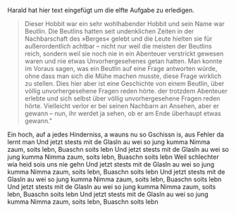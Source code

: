 Harald hat hier text eingefügt um die elfte Aufgabe zu erledigen.

>Dieser Hobbit war ein sehr wohlhabender Hobbit und sein Name war Beutlin. Die Beutlins hatten
> seit undenklichen Zeiten in der Nachbarschaft des
> »Berges« gelebt und die Leute hielten sie für außerordentlich achtbar – nicht nur weil die meisten der
> Beutlins reich, sondern weil sie noch nie in ein
> Abenteuer verstrickt gewesen waren und nie etwas
> Unvorhergesehenes getan hatten. Man konnte im
> Voraus sagen, was ein Beutlin auf eine Frage antworten würde, ohne dass man sich die Mühe machen musste, diese Frage wirklich zu stellen. Dies
> hier aber ist eine Geschichte von einem Beutlin,
> über völlig unvorhergesehene Fragen reden hörte.
der trotzdem Abenteuer erlebte und sich selbst
> über völlig unvorhergesehene Fragen reden hörte.
> Vielleicht verlor er bei seinen Nachbarn an Ansehen, aber er gewann – nun, ihr werdet ja sehen, ob
> er am Ende überhaupt etwas gewann."


Ein hoch, auf a jedes Hinderniss, a wauns nu so
Gschissn is, aus Fehler da lernt man
Und jetzt stests mit de Glasln au wei so jung kumma
Nimma zaum, soits lebn, Buaschn soits lebn
Und jetzt stests mit de Glasln au wei so jung kumma
Nimma zaum, soits lebn, Buaschn soits lebn
Weil schlechter wia heid sois uns nie gehn
Und jetzt stests mit de Glasln au wei so jung kumma
Nimma zaum, soits lebn, Buaschn soits lebn
Und jetzt stests mit de Glasln au wei so jung kumma
Nimma zaum, soits lebn, Buaschn soits lebn
Und jetzt stests mit de Glasln au wei so jung kumma
Nimma zaum, soits lebn, Buaschn soits lebn
Und jetzt stests mit de Glasln au wei so jung kumma
Nimma zaum, soits lebn, Buaschn soits lebn

